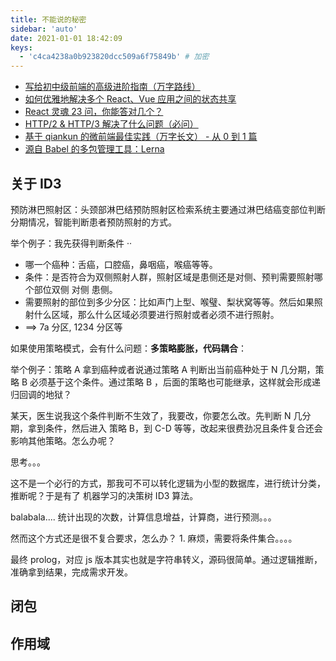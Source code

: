 ```yaml
---
title: 不能说的秘密
sidebar: 'auto'
date: 2021-01-01 18:42:09
keys:
  - 'c4ca4238a0b923820dcc509a6f75849b' # 加密
---
```


- [写给初中级前端的高级进阶指南（万字路线）](https://mp.weixin.qq.com/s?__biz=MzI3NTM5NDgzOA==&mid=2247484321&idx=1&sn=e5fb9256ce7887b314e69c17f3d3b872&chksm=eb043bd8dc73b2cebc529089df47e12100144f936090c8e97eaa9450c3d4a6f72351b416a35b&token=962173348&lang=zh_CN#rd)
- [如何优雅地解决多个 React、Vue 应用之间的状态共享](https://mp.weixin.qq.com/s/_Ci7yS7s_ALCo6ainQdAPw)
- [React 灵魂 23 问，你能答对几个？](https://zhuanlan.zhihu.com/p/304213203?utm_source=wechat_session&utm_medium=social&utm_oi=1225464592656166912)
- [HTTP/2 & HTTP/3 解决了什么问题（必问）](https://mp.weixin.qq.com/s/F2TVNJkaXSZujgWVo9x_Dg)
- [基于 qiankun 的微前端最佳实践（万字长文） - 从 0 到 1 篇](https://mp.weixin.qq.com/s/GjAHSvWqy70s50cwlr9udw)
- [源自 Babel 的多包管理工具：Lerna](https://mp.weixin.qq.com/s/6VXTi8utr5ig7VBfkJxttA)

## 关于 ID3

预防淋巴照射区：头颈部淋巴结预防照射区检索系统主要通过淋巴结癌变部位判断分期情况，智能判断患者预防照射的方式。

举个例子：我先获得判断条件 ··

- 哪一个癌种：舌癌，口腔癌，鼻咽癌，喉癌等等。
- 条件：是否符合为双侧照射人群，照射区域是患侧还是对侧、预判需要照射哪个部位双侧 对侧 患侧。
- 需要照射的部位到多少分区：比如声门上型、喉璧、梨状窝等等。然后如果照射什么区域，那么什么区域必须要进行照射或者必须不进行照射。
- ==> 7a 分区, 1234 分区等

如果使用策略模式，会有什么问题：**多策略膨胀，代码耦合**：

举个例子：策略 A 拿到癌种或者说通过策略 A 判断出当前癌种处于 N 几分期，策略 B 必须基于这个条件。通过策略 B ，后面的策略也可能继承，这样就会形成递归回调的地狱？

某天，医生说我这个条件判断不生效了，我要改，你要怎么改。先判断 N 几分期，拿到条件，然后进入 策略 B，到 C-D 等等，改起来很费劲况且条件复合还会影响其他策略。怎么办呢？

思考。。。

这不是一个必行的方式，那我可不可以转化逻辑为小型的数据库，进行统计分类，推断呢？于是有了 机器学习的决策树 ID3 算法。

balabala.... 统计出现的次数，计算信息增益，计算商，进行预测。。。

然而这个方式还是很不复合要求，怎么办？ 1. 麻烦，需要将条件集合。。。。

最终 prolog，对应 js 版本其实也就是字符串转义，源码很简单。通过逻辑推断，准确拿到结果，完成需求开发。

## 闭包

<tree namespace='javascript/closure' />

## 作用域

<tree namespace='javascript/v8-scope' />
